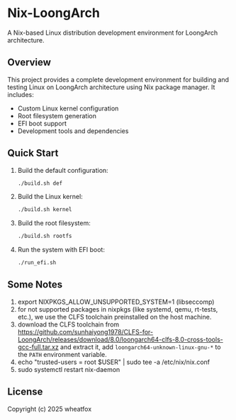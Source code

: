 # Nix-LoongArch

A Nix-based Linux distribution development environment for LoongArch architecture.

## Overview

This project provides a complete development environment for building and testing Linux on LoongArch architecture using Nix package manager. It includes:

- Custom Linux kernel configuration
- Root filesystem generation
- EFI boot support
- Development tools and dependencies

## Quick Start

1. Build the default configuration:
   ```bash
   ./build.sh def
   ```

2. Build the Linux kernel:
   ```bash
   ./build.sh kernel
   ```

3. Build the root filesystem:
   ```bash
   ./build.sh rootfs
   ```

4. Run the system with EFI boot:
   ```bash
   ./run_efi.sh
   ```
## Some Notes

1. export NIXPKGS_ALLOW_UNSUPPORTED_SYSTEM=1 (libseccomp)
2. for not supported packages in nixpkgs (like systemd, qemu, rt-tests, etc.), we use the CLFS toolchain preinstalled on the host machine.
3. download the CLFS toolchain from https://github.com/sunhaiyong1978/CLFS-for-LoongArch/releases/download/8.0/loongarch64-clfs-8.0-cross-tools-gcc-full.tar.xz and extract it, add `loongarch64-unknown-linux-gnu-*` to the `PATH` environment variable.
4. echo "trusted-users = root $USER" | sudo tee -a /etc/nix/nix.conf
5. sudo systemctl restart nix-daemon

## License

Copyright (c) 2025 wheatfox